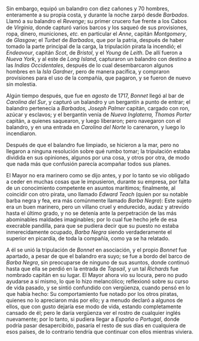 Sin embargo, equipó un balandro con diez cañones y 70 hombres, enteramente a su propia costa, y durante la noche zarpó desde *Barbados*. Llamó a su balandro el *Revenge*; su primer crucero fue frente a los Cabos de *Virginia*, donde capturó varios barcos y los saqueó de sus provisiones, ropa, dinero, municiones, _etc._ en particular el *Anne*, capitán *Montgomery*, de *Glasgow*; el *Turbet* de *Barbados*, que por la patria, después de haber tomado la parte principal de la carga, la tripulación pirata la incendió; el *Endeavour*, capitán *Scot*, de *Bristol*, y el *Young* de *Leith*. De allí fueron a *Nueva York*, y al este de *Long Island*, capturaron un balandro con destino a las *Indias Occidentales*, después de lo cual desembarcaron algunos hombres en la *Isla Gardner*, pero de manera pacífica, y compraron provisiones para el uso de la compañía, que pagaron, y se fueron de nuevo sin molestia.

Algún tiempo después, que fue en *agosto* de 1717, _Bonnet_ llegó al bar de *Carolina del Sur*, y capturó un balandro y un bergantín a punto de entrar; el balandro pertenecía a *Barbados, Joseph Palmer* capitán, cargado con ron, azúcar y esclavos; y el bergantín venía de *Nueva Inglaterra, Thomas Porter* capitán, a quienes saquearon, y luego liberaron; pero navegaron con el balandro, y en una entrada en *Carolina del Norte* lo carenaron, y luego lo incendiaron.

Después de que el balandro fue limpiado, se hicieron a la mar, pero no llegaron a ninguna resolución sobre qué rumbo tomar; la tripulación estaba dividida en sus opiniones, algunos por una cosa, y otros por otra, de modo que nada más que confusión parecía acompañar todos sus planes.

El Mayor no era marinero como se dijo antes, y por lo tanto se vio obligado a ceder en muchas cosas que le impusieron, durante su empresa, por falta de un conocimiento competente en asuntos marítimos; finalmente, al coincidir con otro pirata, uno llamado _Edward Teach_ (quien por su notable barba negra y fea, era más comúnmente llamado _Barba Negra_): Este sujeto era un buen marinero, pero un villano cruel y endurecido, audaz y atrevido hasta el último grado, y no se detenía ante la perpetración de las más abominables maldades imaginables; por lo cual fue hecho jefe de esa execrable pandilla, para que se pudiera decir que su puesto no estaba inmerecidamente ocupado, _Barba Negra_ siendo verdaderamente el superior en picardía, de toda la compañía, como ya se ha relatado.

A él se unió la tripulación de _Bonnet_ en asociación, y el propio _Bonnet_ fue apartado, a pesar de que el balandro era suyo; se fue a bordo del barco de _Barba Negra_, sin preocuparse de ninguno de sus asuntos, donde continuó hasta que ella se perdió en la entrada de *Topsail*, y un tal _Richards_ fue nombrado capitán en su lugar. El Mayor ahora vio su locura, pero no pudo ayudarse a sí mismo, lo que lo hizo melancólico; reflexionó sobre su curso de vida pasado, y se sintió confundido con vergüenza, cuando pensó en lo que había hecho: Su comportamiento fue notado por los otros piratas, quienes no lo apreciaron más por ello; y a menudo declaró a algunos de ellos, que con gusto dejaría ese modo de vida, estando completamente cansado de él; pero le daría vergüenza ver el rostro de cualquier inglés nuevamente; por lo tanto, si pudiera llegar a *España* o *Portugal*, donde podría pasar desapercibido, pasaría el resto de sus días en cualquiera de esos países, de lo contrario tendría que continuar con ellos mientras viviera.